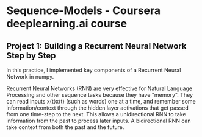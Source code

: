 # Sequence-Models - Coursera deeplearning.ai course

## Project 1: Building a Recurrent Neural Network Step by Step
In this practice, I implemented key components of a Recurrent Neural Network in numpy.

Recurrent Neural Networks (RNN) are very effective for Natural Language Processing and other sequence tasks because they have "memory". They can read inputs  x⟨t⟩x⟨t⟩  (such as words) one at a time, and remember some information/context through the hidden layer activations that get passed from one time-step to the next. This allows a unidirectional RNN to take information from the past to process later inputs. A bidirectional RNN can take context from both the past and the future.
